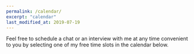 ```yaml
---
permalink: /calendar/
excerpt: "calendar"
last_modified_at: 2019-07-19
---
```


Feel free to schedule a chat or an interview with me at any time convenient to you by selecting one of my free time slots in the calendar below.     

<!-- Calendly inline widget begin -->
<div class="calendly-inline-widget" data-url="https://calendly.com/adai/chat?hide_event_type_details=1" style="min-width:320px;height:1200px;"></div>
<script type="text/javascript" src="https://assets.calendly.com/assets/external/widget.js"></script>
<!-- Calendly inline widget end -->